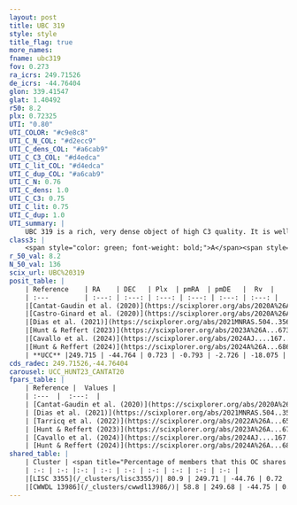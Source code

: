 ```yaml
---
layout: post
title: UBC 319
style: style
title_flag: true
more_names: 
fname: ubc319
fov: 0.273
ra_icrs: 249.71526
de_icrs: -44.76404
glon: 339.41547
glat: 1.40492
r50: 8.2
plx: 0.72325
UTI: "0.80"
UTI_COLOR: "#c9e8c8"
UTI_C_N_COL: "#d2ecc9"
UTI_C_dens_COL: "#a6cab9"
UTI_C_C3_COL: "#d4edca"
UTI_C_lit_COL: "#d4edca"
UTI_C_dup_COL: "#a6cab9"
UTI_C_N: 0.76
UTI_C_dens: 1.0
UTI_C_C3: 0.75
UTI_C_lit: 0.75
UTI_C_dup: 1.0
UTI_summary: |
    UBC 319 is a rich, very dense object of high C3 quality. It is well-studied in the literature. This object shares a large percentage of members with 2 later reported entries.
class3: |
    <span style="color: green; font-weight: bold;">A</span><span style="color: #FFC300; font-weight: bold;">B</span>
r_50_val: 8.2
N_50_val: 136
scix_url: UBC%20319
posit_table: |
    | Reference    | RA    | DEC   | Plx  | pmRA  | pmDE   |  Rv  |
    | :---         | :---: | :---: | :---: | :---: | :---: | :---: |
    |[Cantat-Gaudin et al. (2020)](https://scixplorer.org/abs/2020A%26A...640A...1C) | 249.699 | -44.755 | 0.719 | -0.759 | -2.722 | -- |
    |[Castro-Ginard et al. (2020)](https://scixplorer.org/abs/2020A%26A...635A..45C) | 249.693 | -44.765 | 0.716 | -0.755 | -2.731 | -- |
    |[Dias et al. (2021)](https://scixplorer.org/abs/2021MNRAS.504..356D) | 249.698 | -44.77 | 0.715 | -0.746 | -2.726 | -- |
    |[Hunt & Reffert (2023)](https://scixplorer.org/abs/2023A%26A...673A.114H) | 249.732 | -44.75 | 0.711 | -0.835 | -2.757 | -21.745 |
    |[Cavallo et al. (2024)](https://scixplorer.org/abs/2024AJ....167...12C) | 249.691 | -44.765 | 0.717 | -- | -- | -- |
    |[Hunt & Reffert (2024)](https://scixplorer.org/abs/2024A%26A...686A..42H) | 249.732 | -44.75 | 0.711 | -0.835 | -2.757 | -21.745 |
    | **UCC** |249.715 | -44.764 | 0.723 | -0.793 | -2.726 | -18.075 | 
cds_radec: 249.71526,-44.76404
carousel: UCC_HUNT23_CANTAT20
fpars_table: |
    | Reference |  Values |
    | :---  |  :---:  |
    | [Cantat-Gaudin et al. (2020)](https://scixplorer.org/abs/2020A%26A...640A...1C) | `AVNN=1.4, DMNN=10.62, AgeNN=8.2` |
    | [Dias et al. (2021)](https://scixplorer.org/abs/2021MNRAS.504..356D) | `Av=1.712, Dist=1329, logage=8.017, [Fe/H]=0.348` |
    | [Tarricq et al. (2022)](https://scixplorer.org/abs/2022A%26A...659A..59T) | `Dist=1293, logAgeNN=8.23` |
    | [Hunt & Reffert (2023)](https://scixplorer.org/abs/2023A%26A...673A.114H) | `AV50=1.607, diffAV50=1.024, MOD50=10.571, logAge50=8.144` |
    | [Cavallo et al. (2024)](https://scixplorer.org/abs/2024AJ....167...12C) | `AV50=2.12, dMod50=10.25, logAge50=8.05, [Fe/H]50=-0.3` |
    | [Hunt & Reffert (2024)](https://scixplorer.org/abs/2024A%26A...686A..42H) | `MassJ=806.505` |
shared_table: |
    | Cluster | <span title="Percentage of members that this OC shares with the ones listed">%</span>   | RA   | DEC   | Plx   | pmRA  | pmDE  | Rv | UTI |
    | :-: | :-: |:-: | :-: | :-: | :-: | :-: | :-: | :-: |
    |[LISC 3355](/_clusters/lisc3355/)| 80.9 | 249.71 | -44.76 | 0.72 | -0.8 | -2.73 | -18.07 |0.0 |
    |[CWWDL 13986](/_clusters/cwwdl13986/)| 58.8 | 249.68 | -44.75 | 0.72 | -0.79 | -2.73 | -22.37 |0.0 |
---
```

